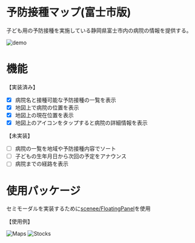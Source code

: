 # 予防接種マップ(富士市版)

子ども用の予防接種を実施している静岡県富士市内の病院の情報を提供する。

![demo](https://github.com/YukiIwamaTMC/swift_project_vaccinationsMap/blob/main/assets/demoGif.gif)

# 機能

【実装済み】
- [x] 病院名と接種可能な予防接種の一覧を表示
- [x] 地図上で病院の位置を表示
- [x] 地図上の現在位置を表示
- [x] 地図上のアイコンをタップすると病院の詳細情報を表示

【未実装】
- [ ] 病院の一覧を地域や予防接種内容でソート
- [ ] 子どもの生年月日から次回の予定をアナウンス
- [ ] 病院までの経路を表示

# 使用パッケージ

セミモーダルを実装するために[scenee/FloatingPanel](https://github.com/scenee/FloatingPanel)を使用

【使用例】

![Maps](https://github.com/YukiIwamaTMC/swift_project_vaccinationsMap/blob/main/assets/maps.gif)
![Stocks](https://github.com/YukiIwamaTMC/swift_project_vaccinationsMap/blob/main/assets/stocks.gif)

